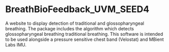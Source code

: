 # BreathBioFeedback_UVM_SEED4
A website to display detection of traditional and glossopharyngeal breathing.  The package includes the algorithm which detects glossopharyngeal breathing  traditional breathing.  This software is intended to be used alongside a pressure sensitive chest band (Velostat) and MBient Labs IMU. 
